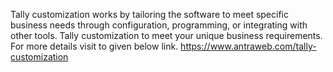 Tally customization works by tailoring the software to meet specific business needs through configuration, programming, or integrating with other tools. Tally customization to meet your unique business requirements.
For more details visit to given below link.
https://www.antraweb.com/tally-customization
